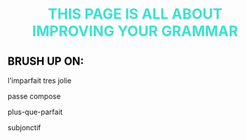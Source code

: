 <h1 align="center">
  <b style="color:turquoise;">THIS PAGE IS ALL ABOUT IMPROVING YOUR GRAMMAR</b><br>
</h1>

<h2 style="color:black;"> BRUSH UP ON:</h2> 
<p lang="fr" style=colour:dark blue;">l'imparfait tres jolie</p><p lang="fr">passe compose</p><p lang="fr">plus-que-parfait</p><p lang="fr">subjonctif</p>
